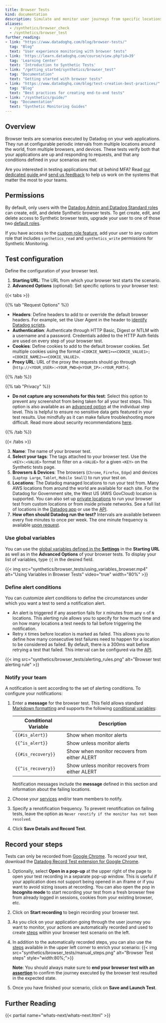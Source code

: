 ```yaml
---
title: Browser Tests
kind: documentation
description: Simulate and monitor user journeys from specific locations.
aliases:
  - /synthetics/browser_check
  - /synthetics/browser_test
further_reading:
- link: "https://www.datadoghq.com/blog/browser-tests/"
  tag: "Blog"
  text: "User experience monitoring with browser tests"
- link: 'https://learn.datadoghq.com/course/view.php?id=39'
  tag: 'Learning Center'
  text: 'Introduction to Synthetic Tests'
- link: "/getting_started/synthetics/browser_test"
  tag: "Documentation"
  text: "Getting started with browser tests"
- link: "https://www.datadoghq.com/blog/test-creation-best-practices/"
  tag: "Blog"
  text: "Best practices for creating end-to-end tests"
- link: "/synthetics/guide/"
  tag: "Documentation"
  text: "Synthetic Monitoring Guides"
---
```


## Overview

Browser tests are scenarios executed by Datadog on your web applications. They run at configurable periodic intervals from multiple locations around the world, from multiple browsers, and devices. These tests verify both that your applications are up and responding to requests, and that any conditions defined in your scenarios are met.

<div class="alert alert-info">Are you interested in testing applications that sit behind MFA? Read <a href="/synthetics/guide/app-that-requires-login/#multi-factor-authentication" target="_blank">our dedicated guide </a> and <a href="https://docs.google.com/forms/d/e/1FAIpQLSdjx8PDZ8kJ3MD2ehouTri9z_Fh7PoK90J8arRQgt7QFgFxog/viewform?usp=sf_link">send us feedback</a> to help us work on the systems that matter the most to your teams.</div>

## Permissions

By default, only users with the [Datadog Admin and Datadog Standard roles][1] can create, edit, and delete Synthetic browser tests. To get create, edit, and delete access to Synthetic browser tests, upgrade your user to one of those two [default roles][1].

If you have access to the [custom role feature][2], add your user to any custom role that includes `synthetics_read` and `synthetics_write` permissions for Synthetic Monitoring.

## Test configuration

Define the configuration of your browser test.

1. **Starting URL**: The URL from which your browser test starts the scenario.
2. **Advanced Options** (optional): Set specific options to your browser test:

  {{< tabs >}}

  {{% tab "Request Options" %}}

  * **Headers**: Define headers to add to or override the default browser headers. For example, set the User Agent in the header to [identify Datadog scripts][1].
  * **Authentication**: Authenticate through HTTP Basic, Digest or NTLM with a username and a password. Credentials added to the HTTP Auth fields are used on every step of your browser test.
  * **Cookies**: Define cookies to add to the default browser cookies. Set multiple cookies using the format `<COOKIE_NAME1>=<COOKIE_VALUE1>; <COOKIE_NAME2>=<COOKIE_VALUE2>`.
  * **Proxy URL**: URL of the proxy the requests should go through (`http://<YOUR_USER>:<YOUR_PWD>@<YOUR_IP>:<YOUR_PORT>`).
  

[1]: /synthetics/guide/identify_synthetics_bots/?tab=apitests
  {{% /tab %}}

  {{% tab "Privacy" %}}

  * **Do not capture any screenshots for this test**: Select this option to prevent any screenshot from being taken for all your test steps. This option is also available as an [advanced option][1] at the individual step level. This is helpful to ensure no sensitive data gets featured in your test results. Use mindfully as it can make failure troubleshooting more difficult. Read more about security recommendations [here][2].


[1]: /synthetics/browser_tests/advanced_options#prevent-screenshot-capture
[2]: /security/synthetics
  {{% /tab %}}

  {{< /tabs >}}

3. **Name**: The name of your browser test.
4. **Select your tags**: The tags attached to your browser test. Use the `<KEY>:<VALUE>` format to filter on a `<VALUE>` for a given `<KEY>` on the Synthetic tests page.
5. **Browsers & Devices**: The browsers (`Chrome`, `Firefox`, `Edge`) and devices (`Laptop Large`, `Tablet`, `Mobile Small`) to run your test on. 
6. **Locations**: The Datadog managed locations to run your test from. Many AWS locations from around the world are available for each site. For the Datadog for Government site, the West US (AWS GovCloud) location is supported. You can also set up [private locations][3] to run your browser test from custom locations or from inside private networks. See a full list of locations in the [Datadog app][4] or use the [API][5].
7. **How often should Datadog run the test?** Intervals are available between every five minutes to once per week. The one minute frequency is available [upon request][6].

### Use global variables

You can use the [global variables defined in the **Settings**][7] in the **Starting URL** as well as in the **Advanced Options** of your browser tests. To display your list of variables, type `{{` in the desired field.

{{< img src="synthetics/browser_tests/using_variables_browser.mp4" alt="Using Variables in Browser Tests" video="true"  width="80%" >}}

### Define alert conditions

You can customize alert conditions to define the circumstances under which you want a test to send a notification alert.

* An alert is triggered if any assertion fails for `X` minutes from any `n` of `N` locations. This alerting rule allows you to specify for how much time and on how many locations a test needs to fail before triggering the notification.
* Retry `X` times before location is marked as failed. This allows you to define how many consecutive test failures need to happen for a location to be considered as failed. By default, there is a 300ms wait before retrying a test that failed. This interval can be configured via the [API][8].

{{< img src="synthetics/browser_tests/alerting_rules.png" alt="Browser test alerting rule"  >}}

### Notify your team

A notification is sent according to the set of alerting conditions. To configure your notifications:

1. Enter a **message** for the browser test. This field allows standard [Markdown formatting][9] and supports the following [conditional variables][10]:

    | Conditional Variable       | Description                                                         |
    |----------------------------|---------------------------------------------------------------------|
    | `{{#is_alert}}`            | Show when monitor alerts                                            |
    | `{{^is_alert}}`            | Show unless monitor alerts                                          |
    | `{{#is_recovery}}`         | Show when monitor recovers from either ALERT   |
    | `{{^is_recovery}}`         | Show unless monitor recovers from either ALERT |

    Notification messages include the **message** defined in this section and information about the failing locations.

2. Choose your [services][11] and/or team members to notify.
3. Specify a renotification frequency. To prevent renotification on failing tests, leave the option as `Never renotify if the monitor has not been resolved`.
4. Click **Save Details and Record Test**.

## Record your steps

Tests can only be recorded from [Google Chrome][12]. To record your test, download the [Datadog Record Test extension for Google Chrome][13].

1. Optionally, select **Open in a pop-up** at the upper right of the page to open your test recording in a separate pop-up window. This is useful if your application does not support being opened in an iframe or if you want to avoid sizing issues at recording. You can also open the pop in **Incognito mode** to start recording your test from a fresh browser free from already logged in sessions, cookies from your existing browser, etc.
2. Click on **Start recording** to begin recording your browser test.
3. As you click on your application going through the user journey you want to monitor, your actions are automatically recorded and used to create [steps][14] within your browser test scenario on the left.
4. In addition to the automatically recorded steps, you can also use the [steps][14] available in the upper left corner to enrich your scenario:
    {{< img src="synthetics/browser_tests/manual_steps.png" alt="Browser Test steps"  style="width:80%;">}}

    **Note**: You should always make sure to **end your browser test with an [assertion][15]** to confirm the journey executed by the browser test resulted in the expected state.
5. Once you have finished your scenario, click on **Save and Launch Test**.

## Further Reading

{{< partial name="whats-next/whats-next.html" >}}

[1]: /account_management/rbac/
[2]: /account_management/rbac#custom-roles
[3]: /synthetics/private_locations/
[4]: https://app.datadoghq.com/synthetics/browser/create
[5]: /api/latest/synthetics/#get-all-locations-public-and-private
[6]: /help/
[7]: /synthetics/settings/#global-variables
[8]: /api/v1/synthetics/#create-or-clone-a-test
[9]: http://daringfireball.net/projects/markdown/syntax
[10]: /monitors/notifications/?tab=is_alert#integrations
[11]: /integrations/#cat-notification
[12]: https://www.google.com/chrome
[13]: https://chrome.google.com/webstore/detail/datadog-test-recorder/kkbncfpddhdmkfmalecgnphegacgejoa
[14]: /synthetics/browser_tests/actions/
[15]: /synthetics/browser_tests/actions/#assertion

